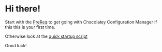 # Hi there!

Start with the [PreReq](https://github.com/verzada/FakeChocDoc/blob/UnOfficial/ChocolateyConfigurationManager/PreReq.md) to get going with Chocolatey Configuration Manager if this this is your first time.

Otherwise look at the [quick startup script](https://github.com/verzada/FakeChocDoc/blob/UnOfficial/ChocolateyConfigurationManager/Using-the-ccm-script.md)

Good luck!
